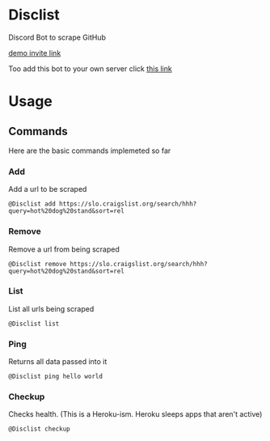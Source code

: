 # Disclist

Discord Bot to scrape GitHub

[demo invite link](https://discord.gg/nDHADVC)

Too add this bot to your own server click [this link](https://discordapp.com/api/oauth2/authorize?client_id=528335723124883469&permissions=51200&scope=bot)

# Usage

## Commands

Here are the basic commands implemeted so far

### Add
Add a url to be scraped
```
@Disclist add https://slo.craigslist.org/search/hhh?query=hot%20dog%20stand&sort=rel
```

### Remove 
Remove a url from being scraped
```
@Disclist remove https://slo.craigslist.org/search/hhh?query=hot%20dog%20stand&sort=rel
```

### List
List all urls being scraped
```
@Disclist list
```

### Ping
Returns all data passed into it
```
@Disclist ping hello world
```

### Checkup
Checks health. (This is a Heroku-ism. Heroku sleeps apps that aren't active)
```
@Disclist checkup
```